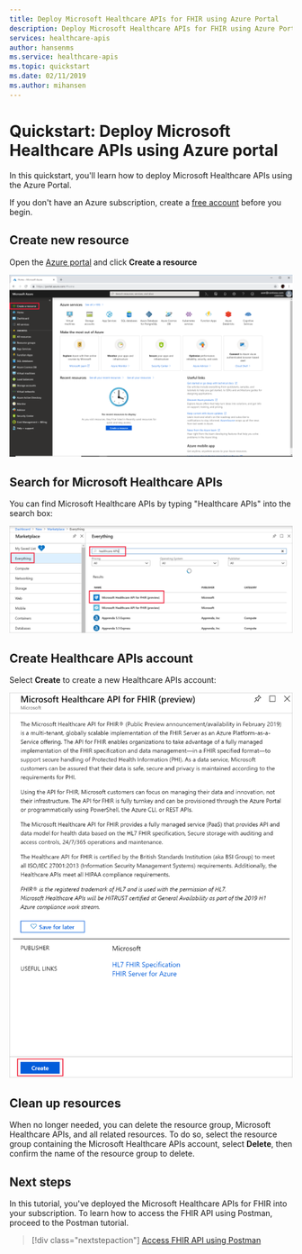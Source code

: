```yaml
---
title: Deploy Microsoft Healthcare APIs for FHIR using Azure Portal
description: Deploy Microsoft Healthcare APIs for FHIR using Azure Portal.
services: healthcare-apis
author: hansenms
ms.service: healthcare-apis
ms.topic: quickstart 
ms.date: 02/11/2019
ms.author: mihansen
---
```


# Quickstart: Deploy Microsoft Healthcare APIs using Azure portal

In this quickstart, you'll learn how to deploy Microsoft Healthcare APIs using the Azure Portal.

If you don't have an Azure subscription, create a [free account](https://azure.microsoft.com/free/?WT.mc_id=A261C142F) before you begin.

## Create new resource

Open the [Azure portal](https://portal.azure.com) and click **Create a resource**

![Create a resource](media/quickstart-paas-portal/portal-create-resource.png)

## Search for Microsoft Healthcare APIs

You can find Microsoft Healthcare APIs by typing "Healthcare APIs" into the search box:

![Search for Healthcare APIs](media/quickstart-paas-portal/portal-search-healthcare-apis.png)

## Create Healthcare APIs account

Select **Create** to create a new Healthcare APIs account:

![Create Healthcare APIs account](media/quickstart-paas-portal/portal-create-healthcare-apis.png)


## Clean up resources
When no longer needed, you can delete the resource group, Microsoft Healthcare APIs, and all related resources. To do so, select the resource group containing the Microsoft Healthcare APIs account, select **Delete**, then confirm the name of the resource group to delete.

## Next steps

In this tutorial, you've deployed the Microsoft Healthcare APIs for FHIR into your subscription. To learn how to access the FHIR API using Postman, proceed to the Postman tutorial.

>[!div class="nextstepaction"]
>[Access FHIR API using Postman](access-fhir-postman-tutorial.md)